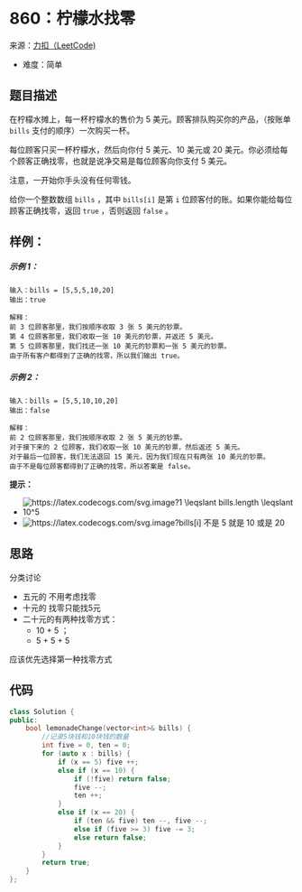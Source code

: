 # 860：柠檬水找零
来源：[力扣（LeetCode)](https://leetcode.cn/problems/lemonade-change/)

* 难度：简单

## 题目描述
在柠檬水摊上，每一杯柠檬水的售价为 5 美元。顾客排队购买你的产品，（按账单 `bills` 支付的顺序）一次购买一杯。

每位顾客只买一杯柠檬水，然后向你付 5 美元、10 美元或 20 美元。你必须给每个顾客正确找零，也就是说净交易是每位顾客向你支付 5 美元。

注意，一开始你手头没有任何零钱。

给你一个整数数组 `bills` ，其中 `bills[i]` 是第 `i` 位顾客付的账。如果你能给每位顾客正确找零，返回 `true` ，否则返回 `false` 。

## 样例：
##### 示例 1：
```
输入：bills = [5,5,5,10,20]
输出：true

解释：
前 3 位顾客那里，我们按顺序收取 3 张 5 美元的钞票。
第 4 位顾客那里，我们收取一张 10 美元的钞票，并返还 5 美元。
第 5 位顾客那里，我们找还一张 10 美元的钞票和一张 5 美元的钞票。
由于所有客户都得到了正确的找零，所以我们输出 true。
```
##### 示例 2：
```
输入：bills = [5,5,10,10,20]
输出：false

解释：
前 2 位顾客那里，我们按顺序收取 2 张 5 美元的钞票。
对于接下来的 2 位顾客，我们收取一张 10 美元的钞票，然后返还 5 美元。
对于最后一位顾客，我们无法退回 15 美元，因为我们现在只有两张 10 美元的钞票。
由于不是每位顾客都得到了正确的找零，所以答案是 false。
```

**提示：**
* <img src="https://latex.codecogs.com/svg.image?1&space;\leqslant&space;bills.length&space;\leqslant&space;10^5" title="https://latex.codecogs.com/svg.image?1 \leqslant bills.length \leqslant 10^5" />
* <img src="https://latex.codecogs.com/svg.image?bills[i]" title="https://latex.codecogs.com/svg.image?bills[i]" /> 不是 5 就是 10 或是 20 
  
## 思路
分类讨论
* 五元的 不用考虑找零
* 十元的 找零只能找5元
* 二十元的有两种找零方式：
  * 10 + 5 ； 
  * 5 + 5 + 5

应该优先选择第一种找零方式

## 代码
```c++
class Solution {
public:
    bool lemonadeChange(vector<int>& bills) {
        //记录5块钱和10块钱的数量
        int five = 0, ten = 0;
        for (auto x : bills) {
            if (x == 5) five ++;
            else if (x == 10) {
                if (!five) return false;
                five --;
                ten ++;
            }
            else if (x == 20) {
                if (ten && five) ten --, five --;
                else if (five >= 3) five -= 3;
                else return false;
            }
        }
        return true;
    }
};
```